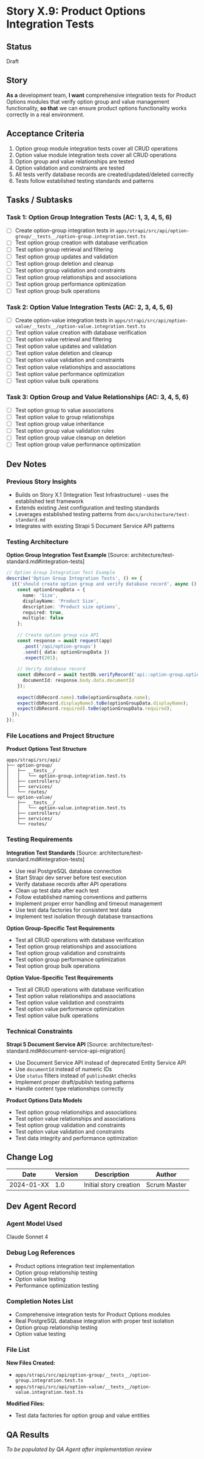 # Story X.9: Product Options Integration Tests

## Status
Draft

## Story
**As a** development team,
**I want** comprehensive integration tests for Product Options modules that verify option group and value management functionality,
**so that** we can ensure product options functionality works correctly in a real environment.

## Acceptance Criteria
1. Option group module integration tests cover all CRUD operations
2. Option value module integration tests cover all CRUD operations
3. Option group and value relationships are tested
4. Option validation and constraints are tested
5. All tests verify database records are created/updated/deleted correctly
6. Tests follow established testing standards and patterns

## Tasks / Subtasks

### Task 1: Option Group Integration Tests (AC: 1, 3, 4, 5, 6)
- [ ] Create option-group integration tests in `apps/strapi/src/api/option-group/__tests__/option-group.integration.test.ts`
- [ ] Test option group creation with database verification
- [ ] Test option group retrieval and filtering
- [ ] Test option group updates and validation
- [ ] Test option group deletion and cleanup
- [ ] Test option group validation and constraints
- [ ] Test option group relationships and associations
- [ ] Test option group performance optimization
- [ ] Test option group bulk operations

### Task 2: Option Value Integration Tests (AC: 2, 3, 4, 5, 6)
- [ ] Create option-value integration tests in `apps/strapi/src/api/option-value/__tests__/option-value.integration.test.ts`
- [ ] Test option value creation with database verification
- [ ] Test option value retrieval and filtering
- [ ] Test option value updates and validation
- [ ] Test option value deletion and cleanup
- [ ] Test option value validation and constraints
- [ ] Test option value relationships and associations
- [ ] Test option value performance optimization
- [ ] Test option value bulk operations

### Task 3: Option Group and Value Relationships (AC: 3, 4, 5, 6)
- [ ] Test option group to value associations
- [ ] Test option value to group relationships
- [ ] Test option group value inheritance
- [ ] Test option group value validation rules
- [ ] Test option group value cleanup on deletion
- [ ] Test option group value performance optimization

## Dev Notes

### Previous Story Insights
- Builds on Story X.1 (Integration Test Infrastructure) - uses the established test framework
- Extends existing Jest configuration and testing standards
- Leverages established testing patterns from `docs/architecture/test-standard.md`
- Integrates with existing Strapi 5 Document Service API patterns

### Testing Architecture
**Option Group Integration Test Example** [Source: architecture/test-standard.md#integration-tests]
```typescript
// Option Group Integration Test Example
describe('Option Group Integration Tests', () => {
  it('should create option group and verify database record', async () => {
    const optionGroupData = {
      name: 'Size',
      displayName: 'Product Size',
      description: 'Product size options',
      required: true,
      multiple: false
    };
    
    // Create option group via API
    const response = await request(app)
      .post('/api/option-groups')
      .send({ data: optionGroupData })
      .expect(201);
    
    // Verify database record
    const dbRecord = await testDb.verifyRecord('api::option-group.option-group', {
      documentId: response.body.data.documentId
    });
    
    expect(dbRecord.name).toBe(optionGroupData.name);
    expect(dbRecord.displayName).toBe(optionGroupData.displayName);
    expect(dbRecord.required).toBe(optionGroupData.required);
  });
});
```

### File Locations and Project Structure
**Product Options Test Structure**
```
apps/strapi/src/api/
├── option-group/
│   ├── __tests__/
│   │   └── option-group.integration.test.ts
│   ├── controllers/
│   ├── services/
│   └── routes/
└── option-value/
    ├── __tests__/
    │   └── option-value.integration.test.ts
    ├── controllers/
    ├── services/
    └── routes/
```

### Testing Requirements
**Integration Test Standards** [Source: architecture/test-standard.md#integration-tests]
- Use real PostgreSQL database connection
- Start Strapi dev server before test execution
- Verify database records after API operations
- Clean up test data after each test
- Follow established naming conventions and patterns
- Implement proper error handling and timeout management
- Use test data factories for consistent test data
- Implement test isolation through database transactions

**Option Group-Specific Test Requirements**
- Test all CRUD operations with database verification
- Test option group relationships and associations
- Test option group validation and constraints
- Test option group performance optimization
- Test option group bulk operations

**Option Value-Specific Test Requirements**
- Test all CRUD operations with database verification
- Test option value relationships and associations
- Test option value validation and constraints
- Test option value performance optimization
- Test option value bulk operations

### Technical Constraints
**Strapi 5 Document Service API** [Source: architecture/test-standard.md#document-service-api-migration]
- Use Document Service API instead of deprecated Entity Service API
- Use `documentId` instead of numeric IDs
- Use `status` filters instead of `publishedAt` checks
- Implement proper draft/publish testing patterns
- Handle content type relationships correctly

**Product Options Data Models**
- Test option group relationships and associations
- Test option value relationships and associations
- Test option group validation and constraints
- Test option value validation and constraints
- Test data integrity and performance optimization

## Change Log

| Date | Version | Description | Author |
|------|---------|-------------|--------|
| 2024-01-XX | 1.0 | Initial story creation | Scrum Master |

## Dev Agent Record

### Agent Model Used
Claude Sonnet 4

### Debug Log References
- Product options integration test implementation
- Option group relationship testing
- Option value testing
- Performance optimization testing

### Completion Notes List
- Comprehensive integration tests for Product Options modules
- Real PostgreSQL database integration with proper test isolation
- Option group relationship testing
- Option value testing

### File List
**New Files Created:**
- `apps/strapi/src/api/option-group/__tests__/option-group.integration.test.ts`
- `apps/strapi/src/api/option-value/__tests__/option-value.integration.test.ts`

**Modified Files:**
- Test data factories for option group and value entities

## QA Results
*To be populated by QA Agent after implementation review*
